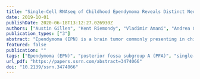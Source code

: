 ```yaml
---
title: "Single-Cell RNAseq of Childhood Ependymoma Reveals Distinct Neoplastic Cell Subpopulations that Impact Etiology, Molecular Classification and Outcome"
date: 2019-10-01
publishDate: 2020-06-18T13:12:27.026930Z
authors: ["Austin Gillen", "Kent Riemondy", "Vladimir Amani", "Andrea Griesinger", "Ahmed Gilani", "Sujatha Venkataraman", "Krishna Madhavan", "Eric Prince", "Bridget Sandford", "Todd Hankinson", "Michael H Handler", "Rajeev Vibhakar", "Kenneth L Jones", "Siddhartha Mitra", "Jay Hesselberth", "Nicholas K Foreman", "Andrew Donson"]
publication_types: ["3"]
abstract: "Ependymoma (EPN) is a brain tumor commonly presenting in childhood that remains fatal in the majority of children. Intra-tumoral cellular heterogeneity in bulk-tumor samples significantly confounds our understanding of EPN biology, impeding development of effective therapy. We therefore used single-cell RNA sequencing to catalog cellular heterogenity in childhood EPN. PFA subgroup EPNs concealed an undifferentiated progenitor subpopulation that either differentiated into subpopulations with ependymal cell characteristics, or transitioned into a mesenchymal subpopulation. Undifferentiated and mesenchymal PFA subpopulations were associated with a poor prognosis, providing new therapeutic targets. In conflict with current classification paradigms, relative PFA subpopulation proportions were shown to determine bulk-tumor assigned subgroups. This atlas of EPN cellular heterogeneity provides an important advance in our understanding of EPN biology."
featured: false
publication: ""
tags: ["Ependymoma (EPN)", "posterior fossa subgroup A (PFA)", "single-cell RNA-sequencing (scRNAseq)", "neoplastic subpopulations", "cellular heterogeneity"]
url_pdf: "https://papers.ssrn.com/abstract=3474066"
doi: "10.2139/ssrn.3474066"
---
```


